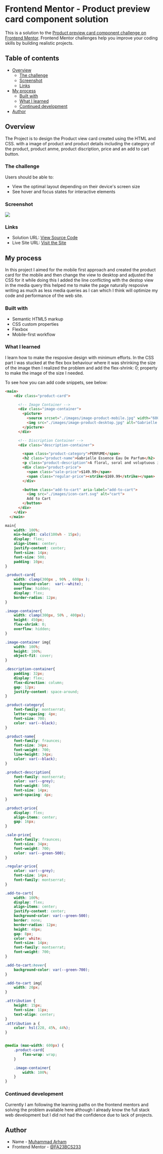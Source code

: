 # Frontend Mentor - Product preview card component solution

This is a solution to the [Product preview card component challenge on Frontend Mentor](https://www.frontendmentor.io/challenges/product-preview-card-component-GO7UmttRfa). Frontend Mentor challenges help you improve your coding skills by building realistic projects. 

## Table of contents

- [Overview](#overview)
  - [The challenge](#the-challenge)
  - [Screenshot](#screenshot)
  - [Links](#links)
- [My process](#my-process)
  - [Built with](#built-with)
  - [What I learned](#what-i-learned)
  - [Continued development](#continued-development)
- [Author](#author)

## Overview

The Project is to design the Product view card created using the HTML and CSS. with a image of product and product details including the category of the product, product anme, product discription, price and an add to cart button.

### The challenge

Users should be able to:
- View the optimal layout depending on their device's screen size
- See hover and focus states for interactive elements

### Screenshot

![](./Screenshot.jpeg)

### Links

- Solution URL: [View Source Code](https://github.com/FA23BCS233/responsive-product-card)
- Live Site URL: [Visit the Site](https://fa23bcs233.github.io/responsive-product-card/)

## My process

In this project I aimed for the mobile first approach and created the product card for the mobile and then change the view to desktop and adjusted the CSS for it while doing this I added the line conflicting with the destop view in the media query this helped me to make the page naturally resposive writing as much as less media queries as I can which I think will optimize my code and performance of the web site.

### Built with

- Semantic HTML5 markup
- CSS custom properties
- Flexbox
- Mobile-first workflow


### What I learned

I learn how to make the resposive design with minimum efforts. In the CSS part I was stucked at the flex box behaviour where it was shrinking the size of the image then I realized the problem and add the flex-shrink: 0; property to make the image of the size I needed.

To see how you can add code snippets, see below:

```html
<main>
    <div class="product-card">

      <!-- Image Container -->
      <div class="image-container">
        <picture>
          <source srcset="./images/image-product-mobile.jpg" width="600px" media="(max-width: 600px)">
          <img src="./images/image-product-desktop.jpg" alt="Gabrielle Essence Eau De Parfum bottle.">
        </picture>
      </div>

      <!-- Discription Container -->
      <div class="description-container">

        <span class="product-category">PERFUME</span>
        <h2 class="product-name">Gabrielle Essence Eau De Parfum</h2>
        <p class="product-description">A floral, soral and voluptuous interpretation composed by Olivier Polge, Perfumer-Creator for House of CHANEL.</p>
        <div class="product-price">
          <span class="sale-price">$149.99</span>
          <span class="regular-price"><strike>$169.99</strike></span>
        </div>

        <button class="add-to-cart" aria-label="add-to-cart">
          <img src="./images/icon-cart.svg" alt="cart">
          Add to Cart
        </button>
      </div>
    </div>
  </main>
```
```css
main{
    width: 100%;
    min-height: calc(100vh - 15px);
    display: flex;
    align-items: center;
    justify-content: center;
    font-size: 14px;
    font-size: 500;
    padding: 10px;
}

.product-card{
    width: clamp(300px , 90% , 600px );
    background-color:  var(--white);
    overflow: hidden;
    display: flex;
    border-radius: 12px;
}

.image-container{
    width: clamp(300px, 50% , 400px);
    height: 450px;
    flex-shrink: 0;
    overflow: hidden;
}

.image-container img{
    width: 100%;
    height: 100%;
    object-fit: cover;
}

.description-container{
    padding: 32px;
    display: flex;
    flex-direction: column;
    gap: 12px;
    justify-content: space-around;
}

.product-category{
    font-family: montserrat;
    letter-spacing: 4px;
    font-size: 700;
    color: var(--black);
}

.product-name{
    font-family: fraunces;
    font-size: 34px;
    font-weight: 700;
    line-height: 34px;
    color: var(--black);
}

.product-description{
    font-family: montserrat;
    color: var(--grey);
    font-weight: 500;
    font-size: 14px;
    word-spacing: 4px;
}

.product-price{
    display: flex;
    align-items: center;
    gap: 16px;
}

.sale-price{
    font-family: fraunces;
    font-size: 34px;
    font-weight: 700;
    color: var(--green-500);
}

.regular-price{
    color: var(--grey);
    font-size: 14px;
    font-family: montserrat;
}

.add-to-cart{
    width: 100%;
    display: flex;
    align-items: center;
    justify-content: center;
    background-color: var(--green-500);
    border: none;
    border-radius: 12px;
    height: 48px;
    gap: 8px;
    color: white;
    font-size: 14px;
    font-family: montserrat;
    font-weight: 700;
}

.add-to-cart:hover{
    background-color: var(--green-700);
}

.add-to-cart img{
    width: 20px;
}

.attribution {
    height: 15px;
    font-size: 11px;
    text-align: center;
}
.attribution a {
    color: hsl(228, 45%, 44%);
}


@media (max-width: 600px) {
    .product-card{
        flex-wrap: wrap;
    }

    .image-container{
        width: 100%;
    }
}
```

### Continued development

Currently I am following the learning paths on the frontend mentors and solving the problem available here although I already know the full stack web development  but I did not had the confidence due to lack of projects.


## Author

- Name - [Muhammad Arham](#)
- Frontend Mentor - [@FA23BCS233](https://www.frontendmentor.io/profile/FA23BCS233)

